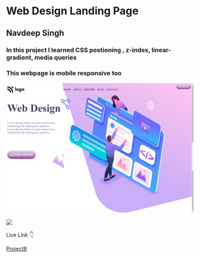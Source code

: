 # Web Design Landing Page

## Navdeep Singh

### In this project I learned CSS postioning , z-index, linear-gradient, media queries
### This webpage is mobile responsive too

![Project8](./project8.png)


![](https://img.shields.io/badge/Time-7--8%20hrs-brightgreen)


Live Link :point_down:

[Project8](https://navdeep-project8.netlify.app/)

